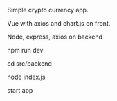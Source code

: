 Simple crypto currency app.

Vue with axios and chart.js on front.  

Node, express, axios on backend

npm run dev

cd src/backend

node index.js

start app

